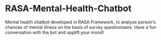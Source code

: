 # RASA-Mental-Health-Chatbot
Mental health chatbot developed in RASA Framework, to analyse person's chances of mental illness on the basis of survey questionnaire. Have a fun conversation with the bot and upplift your mood!
